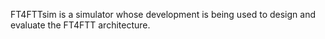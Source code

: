 FT4FTTsim is a simulator whose development is being used to design and evaluate
the FT4FTT architecture.
